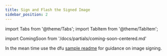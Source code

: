 ```yaml
---
title: Sign and Flash the Signed Image
sidebar_position: 2
---
```


import Tabs from '@theme/Tabs';
import TabItem from '@theme/TabItem';


import ComingSoon from '/docs/partials/coming-soon-centered.md'

<ComingSoon/>

In the mean time use the dfu [sample readme](https://github.com/golioth/zephyr-sdk/tree/main/samples/dfu) for guidance on image signing.


